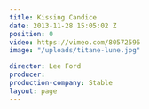 ```yaml
---
title: Kissing Candice
date: 2013-11-28 15:05:02 Z
position: 0
video: https://vimeo.com/80572596
image: "/uploads/titane-lune.jpg"

director: Lee Ford
producer:
production-company: Stable
layout: page
---
```


